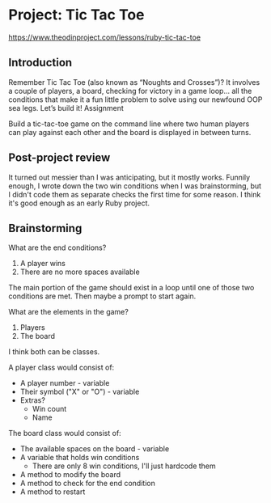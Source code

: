 # Project: Tic Tac Toe

https://www.theodinproject.com/lessons/ruby-tic-tac-toe

## Introduction

Remember Tic Tac Toe (also known as “Noughts and Crosses”)? It involves a couple of players, a board, checking for victory in a game loop… all the conditions that make it a fun little problem to solve using our newfound OOP sea legs. Let’s build it!
Assignment

Build a tic-tac-toe game on the command line where two human players can play against each other and the board is displayed in between turns.

## Post-project review

It turned out messier than I was anticipating, but it mostly works. Funnily enough, I wrote down the two win conditions when I was brainstorming, but I didn't code them as separate checks the first time for some reason. I think it's good enough as an early Ruby project.

## Brainstorming

What are the end conditions?
1. A player wins
2. There are no more spaces available

The main portion of the game should exist in a loop until one of those two conditions are met. Then maybe a prompt to start again.

What are the elements in the game?
1. Players
2. The board

I think both can be classes.

A player class would consist of:
- A player number - variable
- Their symbol ("X" or "O") - variable
- Extras?
    - Win count
    - Name

The board class would consist of:
- The available spaces on the board - variable
- A variable that holds win conditions
    - There are only 8 win conditions, I'll just hardcode them
- A method to modify the board
- A method to check for the end condition
- A method to restart
